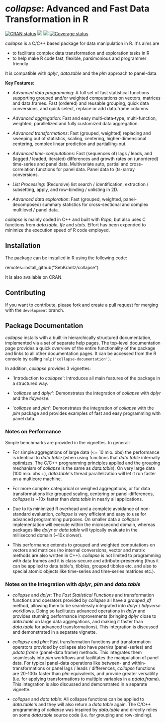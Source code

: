 # *collapse*: Advanced and Fast Data Transformation in R

<!-- badges: start -->
[![CRAN status](https://www.r-pkg.org/badges/version/collapse)](https://cran.r-project.org/package=collapse)
![](http://cranlogs.r-pkg.org/badges/collapse?color=orange)
![](http://cranlogs.r-pkg.org/badges/grand-total/collapse?color=brightgreen)
[![Coverage status](https://codecov.io/gh/SebKrantz/collapse/branch/master/graph/badge.svg)](https://codecov.io/github/SebKrantz/collapse?branch=master)
<!-- badges: end -->

*collapse* is a C/C++ based package for data manipulation in R. It's aims are

* to facilitate complex data transformation and exploration tasks in R
* to help make R code fast, flexible, parsimonious and programmer friendly 

It is compatible with *dplyr*, *data.table* and the *plm* approach to panel-data.

**Key Features:**

*  *Advanced data programming*: A full set of fast statistical functions supporting grouped and/or weighted computations on vectors, matrices and data.frames. Fast (ordered) and reusable grouping, quick data conversions, and quick select, replace or add data.frame columns. 

*  *Advanced aggregation*: Fast and easy multi-data-type, multi-function, weighted, parallelized and fully customized data aggregation. 

*  *Advanced transformations*: Fast (grouped, weighted) replacing and sweeping out of statistics, scaling, centering, higher-dimensional centering, complex linear prediction and partialling-out. 

*  *Advanced time-computations*: Fast (sequences of) lags / leads, and (lagged / leaded, iterated) differences and growth rates on (unordered) time-series and panel data. Multivariate auto, partial and cross-correlation functions for panel data. Panel data to (ts-)array conversions. 

*  *List Processing*: (Recursive) list search / identification, extraction / subsetting, apply, and row-binding / unlisting in 2D. 

* *Advanced data exploration*: Fast (grouped, weighted, panel-decomposed) summary statistics for cross-sectional and complex multilevel / panel data. 

*collapse* is mainly coded in C++ and built with *Rcpp*, but also uses C functions from *data.table*, *lfe* and *stats*. Effort has been expended to minimize the 
execution speed of R code employed. 

## Installation

The package can be installed in R using the following code:

remotes::install_github("SebKrantz/collapse")

It is also available on CRAN. 

## Contributing

If you want to contribute, please fork and create a pull request for merging with the `development` branch.

## Package Documentation
*collapse* installs with a built-in hierarchically structured documentation, implemented via a set of separate help pages. The top-level documentation page provides a quick overview of the entire functionality of the package and links to all other documentation pages. It can be accessed from the R console by calling `help('collapse-documentation')`. 

In addition, *collapse* provides 3 vignettes:

* 'Introduction to *collapse*': Introduces all main features of the package in a structured way.

* '*collapse* and *dplyr*': Demonstrates the integration of *collapse* with *dplyr* and the *tidyverse*.

* '*collapse* and *plm*': Demonstrates the integration of *collapse* with the *plm* package and provides examples of fast and easy programming with panel data. 

### Notes on Performance 
Simple benchmarks are provided in the vignettes. In general:

* For simple aggregations of large data (<= 10 mio. obs) the performance is identical to *data.table* (when using functions that *data.table* internally optimizes. The C/C++ programming principles applied and the grouping mechanism of *collapse* is the same as *data.table*). On very large data (100 mio. obs +), *data.table*'s thread parallelization will let it run faster on a multicore machine. 

* For more complex categorical or weighed aggregations, or for data transformations like grouped scaling, centering or panel-differences, *collapse* is ~10x faster than *data.table* in nearly all applications. 

* Due to its minimized R overhead and a complete avoidance of non-standard evaluation, *collapse* is very efficient and easy to use for advanced programming purposes. On smaller data a *collapse* implementation will execute within the microsecond domain, whereas packages like *dplyr* or *data.table* will typically evaluate in the millisecond domain (~10x slower).

* This performance extends to grouped and weighted computations on vectors and matrices (no internal conversions, vector and matrix methods are also written in C++). *collapse* is not limited to programming with data.frames and it is class-secure and attribute-preserving (thus it can be applied to data.table's, tibbles, grouped tibbles etc. and also to special atomic objects like time-series and time-series matrices etc.).

### Notes on the Integration with *dplyr*, *plm* and *data.table* 

* *collapse* and *dplyr*: The *Fast Statistical Functions* and transformation functions and operators provided by *collapse* all have a *grouped_df* method, allowing them to be seamlessly integrated into *dplyr* / *tidyverse* workflows. Doing so facilitates advanced operations in *dplyr* and provides stunning performance improvements (bringing *dplyr* close to *data.table* on large data aggregations, and making it faster than *data.table* for advanced transformations). This integration is discussed and demonstrated in a separate vignette. 

* *collapse* and *plm*: Fast transformation functions and transformation operators provided by collapse also have *pseries* (panel-series) and *pdata.frame* (panel-data.frame) methods. This integrates them seamlessly into *plm* workflows and facilitates the manipulation of panel data. For typical panel-data operations like between- and within-transformations or panel lags / leads / differences, *collapse* functions are 20-100x faster than *plm* equivalents, and provide greater versatility (i.e. for applying transformations to multiple variables in a *pdata.frame*). This integration is also discussed and demonstrated in a separate vignette. 

* *collapse* and *data.table*: All collapse functions can be applied to *data.table*'s and they will also return a *data.table* again. The C/C++ programming of *collapse* was inspired by *data.table* and directly relies on some *data.table* source code (i.e. for grouping and row-binding). 


